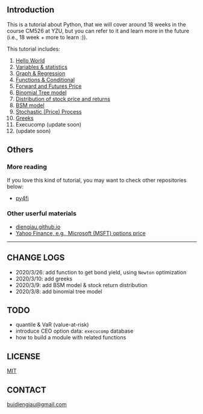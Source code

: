 
## Introduction

This is a tutorial about Python, that we will cover around 18 weeks in the course CM526 at YZU, but you can refer to it and learn more in the future (i.e., 18 week + more to learn :)).

This tutorial includes:

1. [Hello World](01_helloWorld.ipynb)
1. [Variables & statistics](02_varStats.ipynb)
1. [Graph & Regression](03_plotRegression.ipynb)
1. [Functions & Conditional](04_functionConditions.ipynb)
1. [Forward and Futures Price](05_forwardFuturesPrice.ipynb)
1. [Binomial Tree model](06_binomial.ipynb)
1. [Distribution of stock price and returns](07_priceReturnDist.ipynb)
1. [BSM model](08_bsm.ipynb)
1. [Stochastic (Price) Process](09_stochasticSimu.ipynb)
1. [Greeks](10_greeks.ipynb)
1. Execucomp (update soon)
1. (update soon)

## Others
### More reading

If you love this kind of tutorial, you may want to check other repositories below:

- [py4fi](https://github.com/yhilpisch/py4fi)

### Other userful materials
- [diengiau.github.io](https://diengiau.github.io)
- [Yahoo Finance, e.g., Microsoft (MSFT) options price](https://finance.yahoo.com/quote/MSFT/options?p=MSFT)


----

## CHANGE LOGS

- 2020/3/26: add function to get bond yield, using `Newton` optimization
- 2020/3/10: add greeks
- 2020/3/9: add BSM model & stock return distribution
- 2020/3/8: add binomial tree model


## TODO

- quantile & VaR (value-at-risk)
- introduce CEO option data: `execucomp` database
- how to build a module with related functions

## LICENSE
[MIT](https://wfxr.mit-license.org/2017)

## CONTACT
[buidiengiau@gmail.com](mailto:buidiengiau@gmail.com)

